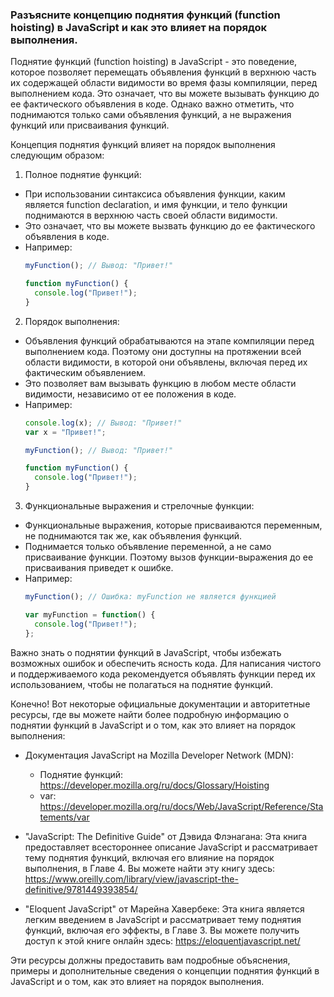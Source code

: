 ### Разъясните концепцию поднятия функций (function hoisting) в JavaScript и как это влияет на порядок выполнения.

Поднятие функций (function hoisting) в JavaScript - это поведение, которое позволяет перемещать объявления функций в верхнюю часть их содержащей области видимости во время фазы компиляции, перед выполнением кода. Это означает, что вы можете вызывать функцию до ее фактического объявления в коде. Однако важно отметить, что поднимаются только сами объявления функций, а не выражения функций или присваивания функций.

Концепция поднятия функций влияет на порядок выполнения следующим образом:

1. Полное поднятие функций:
  - При использовании синтаксиса объявления функции, каким является function declaration, и имя функции, и тело функции поднимаются в верхнюю часть своей области видимости.
  - Это означает, что вы можете вызвать функцию до ее фактического объявления в коде.
  - Например:
    ```javascript
    myFunction(); // Вывод: "Привет!"

    function myFunction() {
      console.log("Привет!");
    }
    ```

2. Порядок выполнения:
  - Объявления функций обрабатываются на этапе компиляции перед выполнением кода. Поэтому они доступны на протяжении всей области видимости, в которой они объявлены, включая перед их фактическим объявлением.
  - Это позволяет вам вызывать функцию в любом месте области видимости, независимо от ее положения в коде.
  - Например:
    ```javascript
    console.log(x); // Вывод: "Привет!"
    var x = "Привет!";

    myFunction(); // Вывод: "Привет!"

    function myFunction() {
      console.log("Привет!");
    }
    ```

3. Функциональные выражения и стрелочные функции:
  - Функциональные выражения, которые присваиваются переменным, не поднимаются так же, как объявления функций.
  - Поднимается только объявление переменной, а не само присваивание функции. Поэтому вызов функции-выражения до ее присваивания приведет к ошибке.
  - Например:
    ```javascript
    myFunction(); // Ошибка: myFunction не является функцией

    var myFunction = function() {
      console.log("Привет!");
    };
    ```

Важно знать о поднятии функций в JavaScript, чтобы избежать возможных ошибок и обеспечить ясность кода. Для написания чистого и поддерживаемого кода рекомендуется объявлять функции перед их использованием, чтобы не полагаться на поднятие функций.

Конечно! Вот некоторые официальные документации и авторитетные ресурсы, где вы можете найти более подробную информацию о поднятии функций в JavaScript и о том, как это влияет на порядок выполнения:

- Документация JavaScript на Mozilla Developer Network (MDN):
  - Поднятие функций: https://developer.mozilla.org/ru/docs/Glossary/Hoisting
  - var: https://developer.mozilla.org/ru/docs/Web/JavaScript/Reference/Statements/var

- "JavaScript: The Definitive Guide" от Дэвида Флэнагана: Эта книга предоставляет всестороннее описание JavaScript и рассматривает тему поднятия функций, включая его влияние на порядок выполнения, в Главе 4. Вы можете найти эту книгу здесь: https://www.oreilly.com/library/view/javascript-the-definitive/9781449393854/

- "Eloquent JavaScript" от Марейна Хавербеке: Эта книга является легким введением в JavaScript и рассматривает тему поднятия функций, включая его эффекты, в Главе 3. Вы можете получить доступ к этой книге онлайн здесь: https://eloquentjavascript.net/

Эти ресурсы должны предоставить вам подробные объяснения, примеры и дополнительные сведения о концепции поднятия функций в JavaScript и о том, как это влияет на порядок выполнения.
